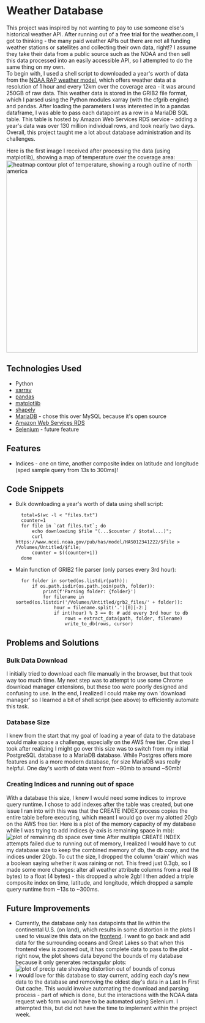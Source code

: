# Weather Database

This project was inspired by not wanting to pay to use someone else's historical weather API. After running out of a free trial for the weather.com, I got to thinking - the many paid weather APIs out there are not all funding weather stations or satellites and collecting their own data, right!? I assume they take their data from a public source such as the NOAA and then sell this data processed into an easily accessible API, so I attempted to do the same thing on my own.
<br/>To begin with, I used a shell script to downloaded a year's worth of data from the [NOAA RAP weather model](https://www.ncei.noaa.gov/products/weather-climate-models/rapid-refresh-update), which offers weather data at a resolution of 1 hour and every 12km over the coverage area - it was around 250GB of raw data. This weather data is stored in the GRIB2 file format, which I parsed using the Python modules xarray (with the cfgrib engine) and pandas. After loading the parameters I was interested in to a pandas dataframe, I was able to pass each datapoint as a row in a MariaDB SQL table. This table is hosted by Amazon Web Services RDS service - adding a year's data was over 130 million individual rows, and took nearly two days. Overall, this project taught me a lot about database administration and its challenges. 

Here is the first image I received after processing the data (using matplotlib), showing a map of temperature over the coverage area:
<img src="https://i.imgur.com/j5y0S6L.png" alt="heatmap contour plot of temperature, showing a rough outline of north america" width="500"/>

## Technologies Used

- Python
- [xarray](https://docs.xarray.dev/en/stable/)
- [pandas](https://pandas.pydata.org/about/index.html)
- [matplotlib](https://matplotlib.org/)
- [shapely](https://shapely.readthedocs.io/en/stable/manual.html)
- [MariaDB](https://mariadb.org/about/) - chose this over MySQL because it's open source
- [Amazon Web Services RDS](https://aws.amazon.com/rds/features/)
- [Selenium](https://www.selenium.dev/documentation/) - future feature

## Features
- Indices - one on time, another composite index on latitude and longitude (sped sample query from 13s to 300ms)!

## Code Snippets

- Bulk downloading a year's worth of data using shell script:

        total=$(wc -l < "files.txt")
        counter=1
        for file in `cat files.txt`; do
            echo downloading $file "(...$counter / $total...)";
            curl https://www.ncei.noaa.gov/pub/has/model/HAS012341222/$file > /Volumes/Untitled/$file;
            counter = $((counter+1))
        done
        
- Main function of GRIB2 file parser (only parses every 3rd hour):

        for folder in sorted(os.listdir(path)):
            if os.path.isdir(os.path.join(path, folder)):
                print(f'Parsing folder: {folder}')
                for filename in sorted(os.listdir('/Volumes/Untitled/grb2_files/' + folder)):
                    hour = filename.split('.')[0][-2:]
                    if int(hour) % 3 == 0: # add every 3rd hour to db
                        rows = extract_data(path, folder, filename)
                        write_to_db(rows, cursor)

## Problems and Solutions

### Bulk Data Download
I initially tried to download each file manually in the browser, but that took way too much time. My next step was to attempt to use some Chrome download manager extensions, but these too were poorly designed and confusing to use. In the end, I realized I could make my own 'download manager' so I learned a bit of shell script (see above) to efficiently automate this task.

### Database Size
I knew from the start that my goal of loading a year of data to the database would make space a challenge, especially on the AWS free tier. One step I took after realizing I might go over this size was to switch from my initial PostgreSQL database to a MariaDB database. While Postgres offers more features and is a more modern database, for size MariaDB was really helpful. One day's worth of data went from ~90mb to around ~50mb!

### Creating Indices and running out of space
With a database this size, I knew I would need some indices to improve query runtime. I chose to add indexes after the table was created, but one issue I ran into with this was that the CREATE INDEX process copies the entire table before executing, which meant I would go over my alotted 20gb on the AWS free tier. Here is a plot of the memory capacity of my database while I was trying to add indices (y-axis is remaining space in mb):
![plot of remaining db space over time](https://i.imgur.com/WyM4aJE.png)
After multiple CREATE INDEX attempts failed due to running out of memory, I realized I would have to cut my database size to keep the combined memory of db, the db copy, and the indices under 20gb. To cut the size, I dropped the column 'crain' which was a boolean saying whether it was raining or not. This freed just 0.3gb, so I made some more changes: alter all weather attribute columns from a real (8 bytes) to a float (4 bytes) - this dropped a whole 2gb! I then added a triple composite index on time, latitude, and longitude, which dropped a sample query runtime from ~13s to ~300ms. 

## Future Improvements
- Currently, the database only has datapoints that lie within the continental U.S. (on land), which results in some distortion in the plots I used to visualize this data on the [frontend](https://github.com/esaltzm/skyscan-frontend/). I want to go back and add data for the surrounding oceans and Great Lakes so that when this frontend view is zoomed out, it has complete data to pass to the plot - right now, the plot shows data beyond the bounds of my database because it only generates rectangular plots: 
![plot of precip rate showing distortion out of bounds of conus](https://i.imgur.com/54JiYaG.png)
- I would love for this database to stay current, adding each day's new data to the database and removing the oldest day's data in a Last In First Out cache. This would involve automating the download and parsing process - part of which is done, but the interactions with the NOAA data request web form would have to be automated using Selenium. I attempted this, but did not have the time to implement within the project week.

